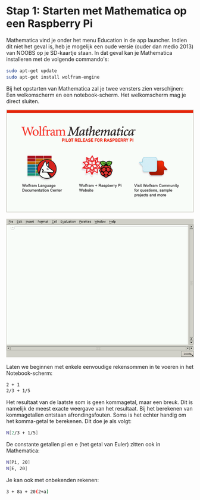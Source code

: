 # Stap 1: Starten met Mathematica op een Raspberry Pi

Mathematica vind je onder het menu Education in de app launcher. Indien dit niet het geval is, heb je mogelijk een oude versie (ouder dan medio 2013) van NOOBS op je SD-kaartje staan. In dat geval kan je Mathematica installeren met de volgende commando's:

```bash
sudo apt-get update
sudo apt-get install wolfram-engine
```

Bij het opstarten van Mathematica zal je twee vensters zien verschijnen: Een welkomscherm en een notebook-scherm. Het welkomscherm mag je direct sluiten.

![Welkomscherm van Mathematica](welkom1.png)

![Notebook van Mathematica](welkom2.png)

Laten we beginnen met enkele eenvoudige rekensommen in te voeren in het Notebook-scherm:

```bash
2 + 1
2/3 + 1/5
```

Het resultaat van de laatste som is geen kommagetal, maar een breuk. Dit is namelijk de meest exacte weergave van het resultaat. Bij het berekenen van kommagetallen ontstaan afrondingsfouten. 
Soms is het echter handig om het komma-getal te berekenen. Dit doe je als volgt:

```bash
N[2/3 + 1/5]
```

De constante getallen pi en e (het getal van Euler) zitten ook in Mathematica:

```bash
N[Pi, 20]
N[E, 20]
```

Je kan ook met onbekenden rekenen:

```bash
3 + 8a + 20(2+a)
```

